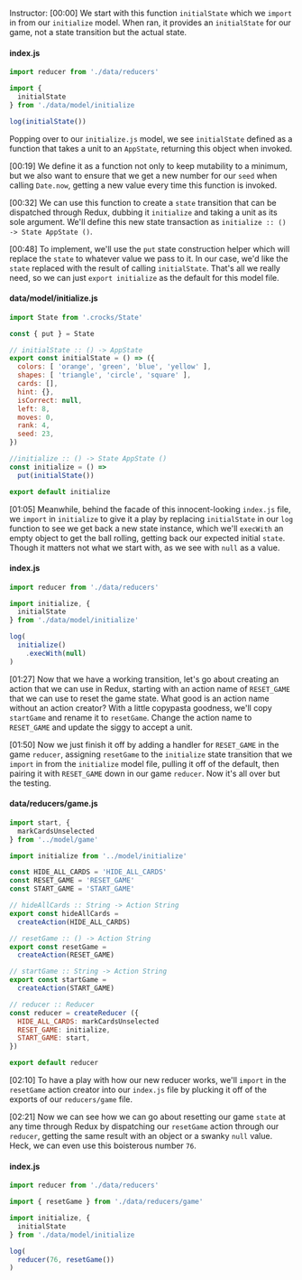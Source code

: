 Instructor: [00:00] We start with this function `initialState` which we `import` in from our `initialize` model. When ran, it provides an `initialState` for our game, not a state transition but the actual state. 

#### index.js
```js
import reducer from './data/reducers'

import {
  initialState
} from './data/model/initialize

log(initialState())
```

Popping over to our `initialize.js` model, we see `initialState` defined as a function that takes a unit to an `AppState`, returning this object when invoked.

[00:19] We define it as a function not only to keep mutability to a minimum, but we also want to ensure that we get a new number for our `seed` when calling `Date.now`, getting a new value every time this function is invoked.

[00:32] We can use this function to create a `state` transition that can be dispatched through Redux, dubbing it `initialize` and taking a unit as its sole argument. We'll define this new state transaction as `initialize :: () -> State AppState ()`.

[00:48] To implement, we'll use the `put` state construction helper which will replace the `state` to whatever value we pass to it. In our case, we'd like the `state` replaced with the result of calling `initialState`. That's all we really need, so we can just `export initialize` as the default for this model file.

#### data/model/initialize.js
```js
import State from '.crocks/State'

const { put } = State

// initialState :: () -> AppState
export const initialState = () => ({
  colors: [ 'orange', 'green', 'blue', 'yellow' ],
  shapes: [ 'triangle', 'circle', 'square' ],
  cards: [],
  hint: {},
  isCorrect: null,
  left: 8,
  moves: 0,
  rank: 4,
  seed: 23,
})

//initialize :: () -> State AppState ()
const initialize = () =>
  put(initialState())

export default initialize
```

[01:05] Meanwhile, behind the facade of this innocent-looking `index.js` file, we `import` in `initialize` to give it a play by replacing `initialState` in our `log` function to see we get back a new state instance, which we'll `execWith` an empty object to get the ball rolling, getting back our expected initial `state`. Though it matters not what we start with, as we see with `null` as a value.

#### index.js
```js
import reducer from './data/reducers'

import initialize, {
  initialState
} from './data/model/initialize'

log(
  initialize()
    .execWith(null)
)
```

[01:27] Now that we have a working transition, let's go about creating an action that we can use in Redux, starting with an action name of `RESET_GAME` that we can use to reset the game state. What good is an action name without an action creator? With a little copypasta goodness, we'll copy `startGame` and rename it to `resetGame`. Change the action name to `RESET_GAME` and update the siggy to accept a unit.

[01:50] Now we just finish it off by adding a handler for `RESET_GAME` in the game `reducer`, assigning `resetGame` to the `initialize` state transition that we `import` in from the `initialize` model file, pulling it off of the default, then pairing it with `RESET_GAME` down in our game `reducer`. Now it's all over but the testing.

#### data/reducers/game.js
```js
import start, {
  markCardsUnselected
} from '../model/game'

import initialize from '../model/initialize'

const HIDE_ALL_CARDS = 'HIDE_ALL_CARDS'
const RESET_GAME = 'RESET_GAME'
const START_GAME = 'START_GAME'

// hideAllCards :: String -> Action String
export const hideAllCards = 
  createAction(HIDE_ALL_CARDS)

// resetGame :: () -> Action String
export const resetGame = 
  createAction(RESET_GAME)

// startGame :: String -> Action String
export const startGame = 
  createAction(START_GAME)

// reducer :: Reducer 
const reducer = createReducer ({
  HIDE_ALL_CARDS: markCardsUnselected
  RESET_GAME: initialize,
  START_GAME: start,  
})

export default reducer
```

[02:10] To have a play with how our new reducer works, we'll `import` in the `resetGame` action creator into our `index.js` file by plucking it off of the exports of our `reducers/game` file.

[02:21] Now we can see how we can go about resetting our game `state` at any time through Redux by dispatching our `resetGame` action through our `reducer`, getting the same result with an object or a swanky `null` value. Heck, we can even use this boisterous number `76`.

#### index.js
```js
import reducer from './data/reducers'

import { resetGame } from './data/reducers/game'

import initialize, {
  initialState
} from './data/model/initialize

log(
  reducer(76, resetGame())
)
```
